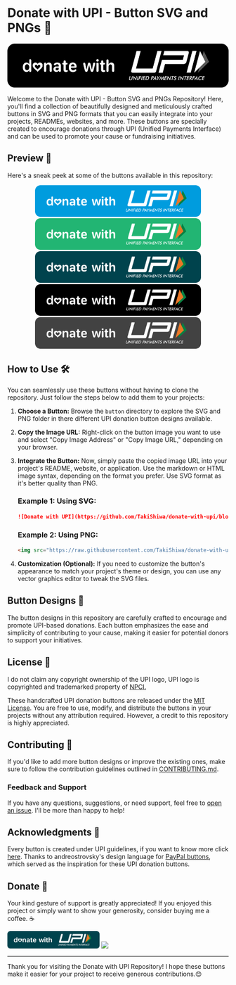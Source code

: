 # Donate with UPI - Button SVG and PNGs 💸

<p align="center">
  <img src="https://github.com/TakiShiwa/donate-with-upi/blob/main/Button/SVG/UPI-black-02-01.svg" height="100" alt="Donate with UPI" />
</p>

Welcome to the Donate with UPI - Button SVG and PNGs Repository! Here, you'll find a collection of beautifully designed and meticulously crafted buttons in SVG and PNG formats that you can easily integrate into your projects, READMEs, websites, and more. These buttons are specially created to encourage donations through UPI (Unified Payments Interface) and can be used to promote your cause or fundraising initiatives.

## Preview 👀

Here's a sneak peek at some of the buttons available in this repository:

<p align="center">
  <img src="https://github.com/TakiShiwa/donate-with-upi/blob/main/Button/SVG/UPI-blue-01.svg" height="72" alt="Button Preview" />
  <img src="https://github.com/TakiShiwa/donate-with-upi/blob/main/Button/SVG/UPI-green-01.svg" height="72" alt="Button Preview" />
  <img src="https://github.com/TakiShiwa/donate-with-upi/blob/main/Button/SVG/UPI-teal-01.svg" height="72" alt="Button Preview" />
  <img src="https://github.com/TakiShiwa/donate-with-upi/blob/main/Button/SVG/UPI-black-01.svg" height="72" alt="Button Preview" />
  <img src="https://github.com/TakiShiwa/donate-with-upi/blob/main/Button/SVG/UPI-grey-02-01.svg" height="72" alt="Button Preview" />
</p>

## How to Use 🛠️

You can seamlessly use these buttons without having to clone the repository. Just follow the steps below to add them to your projects:

1. **Choose a Button:** Browse the `button` directory to explore the SVG and PNG folder in there different UPI donation button designs available.

2. **Copy the Image URL:** Right-click on the button image you want to use and select "Copy Image Address" or "Copy Image URL," depending on your browser.

3. **Integrate the Button:** Now, simply paste the copied image URL into your project's README, website, or application. Use the markdown or HTML image syntax, depending on the format you prefer.
Use SVG format as it's better quality than PNG.

   ### Example 1: Using SVG:
   ```markdown
   ![Donate with UPI](https://github.com/TakiShiwa/donate-with-upi/blob/main/Button/SVG/donate_button.svg)
   ```

   ### Example 2: Using PNG:
   ```html
   <img src="https://raw.githubusercontent.com/TakiShiwa/donate-with-upi/main/Button/PNG/donate_button.png" alt="Donate with UPI" />
   ```

5. **Customization (Optional):** If you need to customize the button's appearance to match your project's theme or design, you can use any vector graphics editor to tweak the SVG files.

## Button Designs 🎨

The button designs in this repository are carefully crafted to encourage and promote UPI-based donations. Each button emphasizes the ease and simplicity of contributing to your cause, making it easier for potential donors to support your initiatives.

## License 📝

I do not claim any copyright ownership of the UPI logo, UPI logo is copyrighted and trademarked property of [NPCI.](https://www.npci.org.in/)

These handcrafted UPI donation buttons are released under the [MIT License](LICENSE.md). You are free to use, modify, and distribute the buttons in your projects without any attribution required. However, a credit to this repository is highly appreciated.

## Contributing 🤝

If you'd like to add more button designs or improve the existing ones, make sure to follow the contribution guidelines outlined in [CONTRIBUTING.md](CONTRIBUTING.md).

 ### Feedback and Support

 If you have any questions, suggestions, or need support, feel free to [open an issue](https://github.com/TakiShiwa/donate-with-upi/issues). I'll be more than happy to help!

## Acknowledgments 🙏

Every button is created under UPI guidelines, if you want to know more click [here](https://www.bhimupi.org.in/sites/default/files/BHIM%20UPI%20Guidelines.pdf).
Thanks to andreostrovsky's design language for [PayPal buttons](https://github.com/andreostrovsky/donate-with-paypal/tree/master), which served as the inspiration for these UPI donation buttons.

## Donate 💖

Your kind gesture of support is greatly appreciated! If you enjoyed this project or simply want to show your generosity, consider buying me a coffee. ☕

<a href="https://github.com/TakiShiwa/Themes/assets/137756384/02a87419-84ec-4ea8-a910-20f92e19259a"><img src="https://github.com/TakiShiwa/donate-with-upi/blob/main/Button/SVG/UPI-teal-01.svg" height="40"></a>
<a href="https://www.paypal.me/TakiShiwa"><img src="https://github.com/andreostrovsky/donate-with-paypal/blob/master/blue.svg" height="40"></a>

---

Thank you for visiting the Donate with UPI Repository! I hope these buttons make it easier for your project to receive generous contributions.😊

